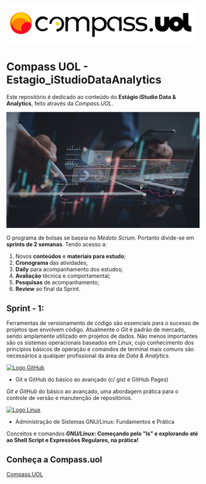 ![Logo Compass.UOL](img/compassUOL-logo.png)

# Compass UOL - Estagio_iStudioDataAnalytics

Este repositório é dedicado ao conteúdo do **Estágio iStudio Data & Analytics**, feito através da _Compass.UOL_.

![Imagem Studio Data & Analytics](img/studio-data-analytics-desk.jpeg)

O programa de bolsas se baseia no _Médoto Scrum_. Portanto divide-se em **sprints de 2 semanas**. Tendo acesso a: 

1. Novos **conteúdos** e **materiais para estudo**;
2. **Cronograma** das atividades; 
3. **Daily** para acompanhamento dos estudos;
4. **Avaliação** técnica e comportamental;
5. **Pesquisas** de acompanhamento;
6. **Review** ao final da Sprint.


## Sprint -  1:

Ferramentas de versionamento de código são essenciais para o sucesso de projetos que envolvem código. Atualmente o *Git* é padrão de mercado, sendo amplamente utilizado em projetos de dados. Não menos importantes são os sistemas operacionais baseados em *Linux*, cujo conhecimento dos princípios básicos de operação e comandos de terminal mais comuns são necessários a qualquer profissional da área de _Data & Analytics_.

[![Logo GitHub](https://cdn1.vogel.de/unsafe/800x0/smart/images.vogel.de/vogelonline/bdb/1286800/1286845/original.jpg)](https://github.com/)

* Git e GitHub do básico ao avançado (c/ gist e GitHub Pages)

_Git e GitHub_ do básico ao avançado, uma abordagem prática para o controle de versão e manutenção de repositórios.

[![Logo Linux](https://logodownload.org/wp-content/uploads/2022/05/linux-logo.png)](https://www.linux.org/)

* Administração de Sistemas GNU/Linux: Fundamentos e Prática

Conceitos e comandos **_GNU/Linux_: Começando pelo "ls" e explorando até ao Shell Script e Expressões Regulares, na prática!**


## Conheça a Compass.uol

[Compass.UOL](https://compass.uol/pt/home)
